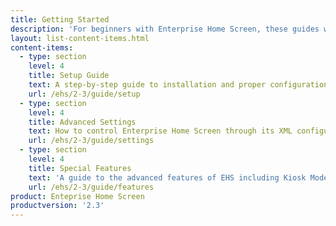 ```yaml
---
title: Getting Started
description: 'For beginners with Enterprise Home Screen, these guides will ensure a trouble-free experience from setting up the tool with basic features through advanced configuration and mass deployment.'
layout: list-content-items.html
content-items:
  - type: section
    level: 4
    title: Setup Guide
    text: A step-by-step guide to installation and proper configuration of EHS on a device and a walk-through of its basic settings
    url: /ehs/2-3/guide/setup
  - type: section
    level: 4
    title: Advanced Settings
    text: How to control Enterprise Home Screen through its XML configuration file for centralized staging and mass deployment
    url: /ehs/2-3/guide/settings
  - type: section
    level: 4
    title: Special Features
    text: 'A guide to the advanced features of EHS including Kiosk Mode, Secure Mode and recovery from Lockdown State'
    url: /ehs/2-3/guide/features
product: Enteprise Home Screen
productversion: '2.3'
---
```

    








